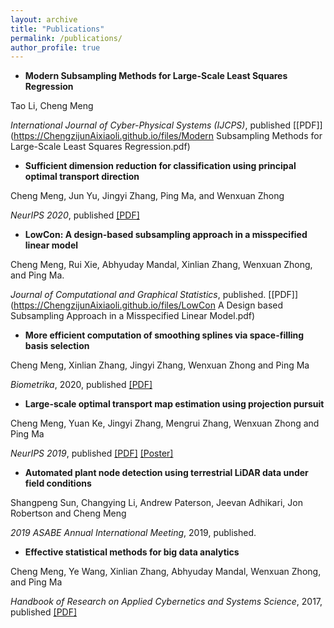 ```yaml
---
layout: archive
title: "Publications"
permalink: /publications/
author_profile: true
---
```


- **Modern Subsampling Methods for Large-Scale Least Squares Regression**

Tao Li, Cheng Meng

*International Journal of Cyber-Physical Systems (IJCPS)*, published  [[PDF]](https://ChengzijunAixiaoli.github.io/files/Modern Subsampling Methods for Large-Scale Least Squares Regression.pdf)


- **Sufficient dimension reduction for classification using principal optimal transport direction**

Cheng Meng, Jun Yu, Jingyi Zhang, Ping Ma, and Wenxuan Zhong

*NeurIPS 2020*, published  [[PDF]](https://ChengzijunAixiaoli.github.io/files/NeurIPS-2020-sufficient-dimension-reduction-for-classification-using-principal-optimal-transport-direction-Paper.pdf)



- **LowCon: A design-based subsampling approach in a misspecified linear model**

Cheng Meng, Rui Xie, Abhyuday Mandal, Xinlian Zhang, Wenxuan Zhong, and Ping Ma. 

*Journal of Computational and Graphical Statistics*, published. [[PDF]](https://ChengzijunAixiaoli.github.io/files/LowCon A Design based Subsampling Approach in a Misspecified Linear Model.pdf)





- **More efficient computation of smoothing splines via space-filling basis selection**

Cheng Meng, Xinlian Zhang, Jingyi Zhang, Wenxuan Zhong and Ping Ma

*Biometrika*, 2020, published [[PDF]](https://ChengzijunAixiaoli.github.io/files/Biometrika.pdf)


- **Large-scale optimal transport map estimation using projection pursuit**

Cheng Meng, Yuan Ke, Jingyi Zhang, Mengrui Zhang, Wenxuan Zhong and Ping Ma

*NeurIPS 2019*, published [[PDF]](https://ChengzijunAixiaoli.github.io/files/Large_scale_optimal_transport_map_approximation_using_projection_pursuit.pdf)
[[Poster]](https://ChengzijunAixiaoli.github.io/files/PPMM_poster.pdf)



- **Automated plant node detection using terrestrial LiDAR data under field conditions**

Shangpeng Sun, Changying Li, Andrew Paterson, Jeevan Adhikari, Jon Robertson and Cheng Meng

*2019 ASABE Annual International Meeting*, 2019, published.




- **Effective statistical methods for big data analytics**

Cheng Meng, Ye Wang, Xinlian Zhang, Abhyuday Mandal, Wenxuan Zhong, and Ping Ma

*Handbook of Research on Applied Cybernetics and Systems Science*, 2017, published [[PDF]](https://ChengzijunAixiaoli.github.io/files/Effective_Statistical_Methods_for_Big_Data_Analytics.pdf)


